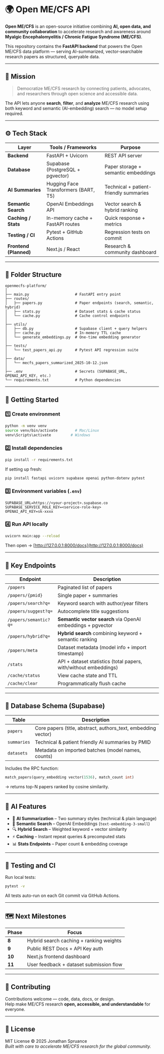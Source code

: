 # 🌍 Open ME/CFS API

**Open ME/CFS** is an open-source initiative combining **AI, open data, and community collaboration** to accelerate research and awareness around **Myalgic Encephalomyelitis / Chronic Fatigue Syndrome (ME/CFS)**.

This repository contains the **FastAPI backend** that powers the Open ME/CFS data platform — serving AI-summarized, vector-searchable research papers as structured, queryable data.

---

## 🧠 Mission

> Democratize ME/CFS research by connecting patients, advocates, and researchers through open science and accessible data.

The API lets anyone **search**, **filter**, and **analyze** ME/CFS research using both keyword and semantic (AI-embedding) search — no model setup required.

---

## ⚙️ Tech Stack

| Layer                  | Tools / Frameworks                   | Purpose                                |
| ---------------------- | ------------------------------------ | -------------------------------------- |
| **Backend**            | FastAPI + Uvicorn                    | REST API server                        |
| **Database**           | Supabase (PostgreSQL + pgvector)     | Paper storage + semantic embeddings    |
| **AI Summaries**       | Hugging Face Transformers (BART, T5) | Technical + patient-friendly summaries |
| **Semantic Search**    | OpenAI Embeddings API                | Vector search & hybrid ranking         |
| **Caching / Stats**    | In-memory cache + FastAPI routes     | Quick response + metrics               |
| **Testing / CI**       | Pytest + GitHub Actions              | Regression tests on commit             |
| **Frontend (Planned)** | Next.js / React                      | Research & community dashboard         |

---

## 🧩 Folder Structure

```
openmecfs-platform/
│
├── main.py                     # FastAPI entry point
├── routes/
│   ├── papers.py               # Paper endpoints (search, semantic, hybrid)
│   ├── stats.py                # Dataset stats & cache status
│   └── cache.py                # Cache control endpoints
│
├── utils/
│   ├── db.py                   # Supabase client + query helpers
│   ├── cache.py                # In-memory TTL cache
│   └── generate_embeddings.py  # One-time embedding generator
│
├── tests/
│   └── test_papers_api.py      # Pytest API regression suite
│
├── data/
│   └── mecfs_papers_summarized_2025-10-12.json
│
├── .env                        # Secrets (SUPABASE_URL, OPENAI_API_KEY, etc.)
└── requirements.txt            # Python dependencies
```

---

## 🚀 Getting Started

### 1️⃣ Create environment

```bash
python -m venv venv
source venv/bin/activate        # Mac/Linux
venv\Scripts\activate         # Windows
```

### 2️⃣ Install dependencies

```bash
pip install -r requirements.txt
```

If setting up fresh:

```bash
pip install fastapi uvicorn supabase openai python-dotenv pytest
```

### 3️⃣ Environment variables (`.env`)

```env
SUPABASE_URL=https://<your-project>.supabase.co
SUPABASE_SERVICE_ROLE_KEY=<service-role-key>
OPENAI_API_KEY=sk-xxxx
```

### 4️⃣ Run API locally

```bash
uvicorn main:app --reload
```

Then open → [http://127.0.0.1:8000/docs](http://127.0.0.1:8000/docs)

---

## 🔗 Key Endpoints

| Endpoint              | Description                                                      |
| --------------------- | ---------------------------------------------------------------- |
| `/papers`             | Paginated list of papers                                         |
| `/papers/{pmid}`      | Single paper + summaries                                         |
| `/papers/search?q=`   | Keyword search with author/year filters                          |
| `/papers/suggest?q=`  | Autocomplete title suggestions                                   |
| `/papers/semantic?q=` | **Semantic vector search** via OpenAI embeddings + pgvector      |
| `/papers/hybrid?q=`   | **Hybrid search** combining keyword + semantic ranking           |
| `/papers/meta`        | Dataset metadata (model info + import timestamp)                 |
| `/stats`              | API + dataset statistics (total papers, with/without embeddings) |
| `/cache/status`       | View cache state and TTL                                         |
| `/cache/clear`        | Programmatically flush cache                                     |

---

## 🧮 Database Schema (Supabase)

| Table       | Description                                                   |
| ----------- | ------------------------------------------------------------- |
| `papers`    | Core papers (title, abstract, authors_text, embedding vector) |
| `summaries` | Technical & patient friendly AI summaries by PMID             |
| `datasets`  | Metadata on imported batches (model names, counts)            |

Includes the RPC function:

```sql
match_papers(query_embedding vector(1536), match_count int)
```

→ returns top-N papers ranked by cosine similarity.

---

## 🧠 AI Features

- 🧩 **AI Summarization** – Two summary styles (technical & plain language)
- 🧬 **Semantic Search** – OpenAI Embeddings (`text-embedding-3-small`)
- 🔍 **Hybrid Search** – Weighted keyword + vector similarity
- ⚡ **Caching** – Instant repeat queries & precomputed stats
- 📊 **Stats Endpoints** – Paper count & embedding coverage

---

## 🧪 Testing and CI

Run local tests:

```bash
pytest -v
```

All tests auto-run on each Git commit via GitHub Actions.

---

## 🗺️ Next Milestones

| Phase  | Focus                                   |
| ------ | --------------------------------------- |
| **8**  | Hybrid search caching + ranking weights |
| **9**  | Public REST Docs + API Key auth         |
| **10** | Next.js frontend dashboard              |
| **11** | User feedback + dataset submission flow |

---

## 💖 Contributing

Contributions welcome — code, data, docs, or design.  
Help make ME/CFS research **open, accessible, and understandable** for everyone.

---

## 📜 License

MIT License © 2025 Jonathan Spruance  
_Built with care to accelerate ME/CFS research for the global community._
